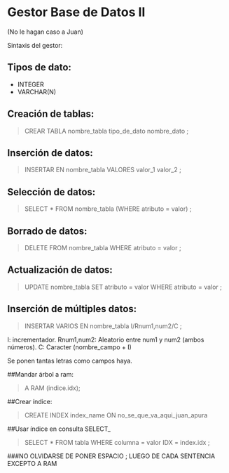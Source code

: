 # Gestor Base de Datos II
(No le hagan caso a Juan)

Sintaxis del gestor:

## Tipos de dato:

- INTEGER
- VARCHAR(N)

## Creación de tablas:

 >CREAR TABLA nombre_tabla tipo_de_dato nombre_dato ;

## Inserción de datos:

 >INSERTAR EN nombre_tabla VALORES valor_1 valor_2 ;

## Selección de datos:

 >SELECT * FROM nombre_tabla (WHERE atributo = valor) ;

## Borrado de datos:

 >DELETE FROM nombre_tabla WHERE atributo = valor ;

## Actualización de datos:

 >UPDATE nombre_tabla SET atributo = valor WHERE atributo = valor ;

## Inserción de múltiples datos:

 >INSERTAR VARIOS EN nombre_tabla I/Rnum1,num2/C ;

I: incrementador.
Rnum1,num2: Aleatorio entre num1 y num2 (ambos números).
C: Caracter (nombre_campo + I)

Se ponen tantas letras como campos haya.

##Mandar árbol a ram:

  >A RAM (indice.idx);

##Crear índice:

  >CREATE INDEX index_name ON no_se_que_va_aqui_juan_apura

##Usar índice en consulta SELECT_

  >SELECT * FROM tabla WHERE columna = valor IDX = index.idx ;

###NO OLVIDARSE DE PONER ESPACIO ; LUEGO DE CADA SENTENCIA EXCEPTO A RAM
